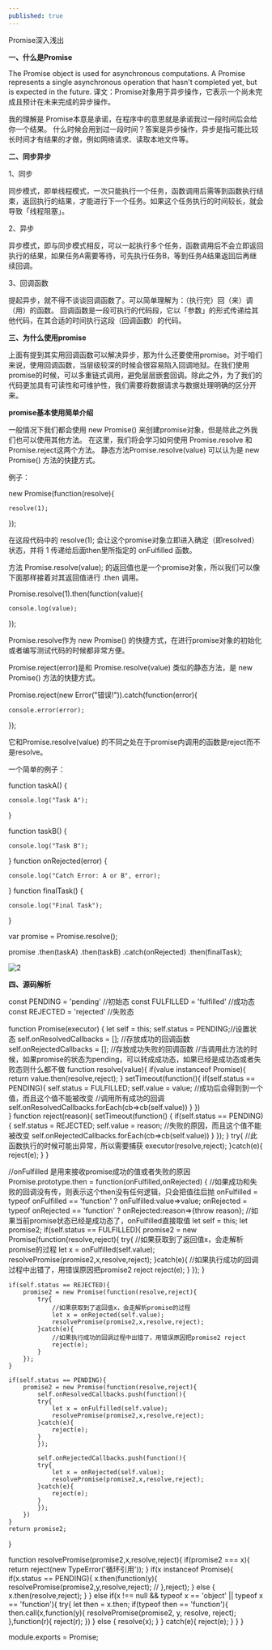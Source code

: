 ```yaml
---
published: true
---
```

 Promise深入浅出
 
**一、什么是Promise**

 The Promise object is used for asynchronous computations. A Promise represents a single asynchronous operation that hasn't completed yet, but is expected in the future.
译文：Promise对象用于异步操作，它表示一个尚未完成且预计在未来完成的异步操作。

我的理解是 Promise本意是承诺，在程序中的意思就是承诺我过一段时间后会给你一个结果。 什么时候会用到过一段时间？答案是异步操作，异步是指可能比较长时间才有结果的才做，例如网络请求、读取本地文件等。

**二、同步异步**

1、同步

同步模式，即单线程模式，一次只能执行一个任务，函数调用后需等到函数执行结束，返回执行的结果，才能进行下一个任务。如果这个任务执行的时间较长，就会导致「线程阻塞」。

2、异步

异步模式，即与同步模式相反，可以一起执行多个任务，函数调用后不会立即返回执行的结果，如果任务A需要等待，可先执行任务B，等到任务A结果返回后再继续回调。 

3、回调函数

提起异步，就不得不谈谈回调函数了。可以简单理解为：（执行完）回（来）调（用）的函数。
回调函数是一段可执行的代码段，它以「参数」的形式传递给其他代码，在其合适的时间执行这段（回调函数）的代码。

**三、为什么使用promise**

上面有提到其实用回调函数可以解决异步，那为什么还要使用promise。对于咱们来说，使用回调函数，当层级较深的时候会很容易陷入回调地狱。在我们使用promise的时候，可以多重链式调用，避免层层嵌套回调。除此之外，为了我们的代码更加具有可读性和可维护性，我们需要将数据请求与数据处理明确的区分开来。

**promise基本使用简单介绍**

一般情况下我们都会使用 new Promise() 来创建promise对象，但是除此之外我们也可以使用其他方法。
在这里，我们将会学习如何使用 Promise.resolve 和 Promise.reject这两个方法。
静态方法Promise.resolve(value) 可以认为是 new Promise() 方法的快捷方式。

例子：

new Promise(function(resolve){

    resolve(1);
    
});

在这段代码中的 resolve(1); 会让这个promise对象立即进入确定（即resolved）状态，并将 1 传递给后面then里所指定的 onFulfilled 函数。

方法 Promise.resolve(value); 的返回值也是一个promise对象，所以我们可以像下面那样接着对其返回值进行 .then 调用。

Promise.resolve(1).then(function(value){

    console.log(value);
    
});

Promise.resolve作为 new Promise() 的快捷方式，在进行promise对象的初始化或者编写测试代码的时候都非常方便。


Promise.reject(error)是和 Promise.resolve(value) 类似的静态方法，是 new Promise() 方法的快捷方式。

Promise.reject(new Error("错误!")).catch(function(error){

    console.error(error);
    
});

它和Promise.resolve(value) 的不同之处在于promise内调用的函数是reject而不是resolve。

一个简单的例子：

function taskA() {

    console.log("Task A");
    
}

function taskB() {

    console.log("Task B");
    
}
function onRejected(error) {

    console.log("Catch Error: A or B", error);
    
}
function finalTask() {

    console.log("Final Task");
    
}

var promise = Promise.resolve();

promise
    .then(taskA)
    .then(taskB)
    .catch(onRejected)
    .then(finalTask);
    

![2]({{site.baseurl}}/_posts/47F38810-4CA6-4bc2-A0A5-3F4589BA5C57.png)


**四、源码解析**


const PENDING = 'pending' //初始态
const FULFILLED = 'fulfilled' //成功态
const REJECTED = 'rejected' //失败态

function Promise(executor) {
    let self = this;
    self.status = PENDING;//设置状态
    self.onResolvedCallbacks = []; //存放成功的回调函数
    self.onRejectedCallbacks = []; //存放成功失败的回调函数
    //当调用此方法的时候，如果promise的状态为pending，可以转成成功态，如果已经是成功态或者失败态则什么都不做
    function resolve(value){
        if(value instanceof Promise){
            return value.then(resolve,reject);
        }
        setTimeout(function(){
            if(self.status == PENDING){
                self.status = FULFILLED;
                self.value = value; //成功后会得到到一个值，而且这个值不能被改变
                //调用所有成功的回调
                self.onResolvedCallbacks.forEach(cb=>cb(self.value))
            }
        })       
    }
    function reject(reason){
        setTimeout(function() {
            if(self.status == PENDING){
                self.status = REJECTED;
                self.value = reason; //失败的原因，而且这个值不能被改变
                self.onRejectedCallbacks.forEach(cb=>cb(self.value))
            }
        });
    }
    try{
        //此函数执行的时候可能出异常，所以需要捕获
        executor(resolve,reject);
    }catch(e){
        reject(e);
    }
}

//onFulfilled 是用来接收promise成功的值或者失败的原因
Promise.prototype.then = function(onFulfilled,onRejected) {
    //如果成功和失败的回调没有传，则表示这个then没有任何逻辑，只会把值往后抛
    onFulfilled = typeof onFulfilled == 'function' ? onFulfilled:value=>value; 
    onRejected = typeof onRejected == 'function' ? onRejected:reason=>{throw reason};
    //如果当前promise状态已经是成功态了，onFulfilled直接取值
    let self = this;
    let promise2;
    if(self.status == FULFILLED){
        promise2 = new Promise(function(resolve,reject){
            try{
                //如果获取到了返回值x，会走解析promise的过程
                let x = onFulfilled(self.value);
                resolvePromise(promise2,x,resolve,reject);
            }catch(e){
                //如果执行成功的回调过程中出错了，用错误原因把promise2 reject
                reject(e);
            }
        });
    }

    if(self.status == REJECTED){
        promise2 = new Promise(function(resolve,reject){
            try{
                //如果获取到了返回值x，会走解析promise的过程
                let x = onRejected(self.value);
                resolvePromise(promise2,x,resolve,reject);
            }catch(e){
                //如果执行成功的回调过程中出错了，用错误原因把promise2 reject
                reject(e);
            }
        });
    }

    if(self.status == PENDING){
        promise2 = new Promise(function(resolve,reject){
            self.onResolvedCallbacks.push(function(){
            try{
                let x = onFulfilled(self.value);
                resolvePromise(promise2,x,resolve,reject);
            }catch(e){
                reject(e);
            }
            });

            self.onRejectedCallbacks.push(function(){
            try{
                let x = onRejected(self.value);
                resolvePromise(promise2,x,resolve,reject);
            }catch(e){
                reject(e);
            }
            });
        })      
    }
    return promise2;
}

function resolvePromise(promise2,x,resolve,reject){
    if(promise2 === x){
        return reject(new TypeError('循环引用'));
    }
    if(x instanceof Promise){ 
        if(x.status == PENDING){
            x.then(function(y){
                resolvePromise(promise2,y,resolve,reject); //
            },reject);
        } else {
            x.then(resolve,reject);
        }
    } else if(x !== null && typeof x == 'object' || typeof x == 'function'){
        try{
            let then = x.then;
            if(typeof then == 'function'){
                then.call(x,function(y){
                    resolvePromise(promise2, y, resolve, reject);
                },function(r){
                    reject(r);
                })
            } else {
                resolve(x);
            }
        } catch(e){
            reject(e);
        }
    }
}

module.exports = Promise;



